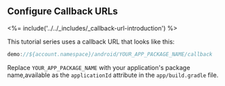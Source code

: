 ## Configure Callback URLs

<%= include('../../_includes/_callback-url-introduction') %>

This tutorial series uses a callback URL that looks like this:

```js
demo://${account.namespace}/android/YOUR_APP_PACKAGE_NAME/callback
```

Replace `YOUR_APP_PACKAGE_NAME` with your application's package name,available as the `applicationId` attribute  in the `app/build.gradle` file.